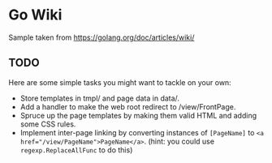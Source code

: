 # Go Wiki

Sample taken from <https://golang.org/doc/articles/wiki/>

## TODO

Here are some simple tasks you might want to tackle on your own:

- Store templates in tmpl/ and page data in data/.
- Add a handler to make the web root redirect to /view/FrontPage.
- Spruce up the page templates by making them valid HTML and adding some CSS rules.
- Implement inter-page linking by converting instances of `[PageName]` to `<a href="/view/PageName">PageName</a>`. (hint: you could use `regexp.ReplaceAllFunc` to do this)
